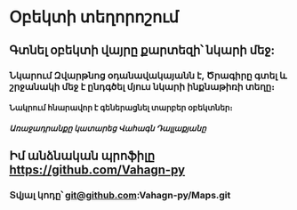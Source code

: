 # Օբեկտի տեղորոշում

## Գտնել օբեկտի վայրը քարտեզի՝ նկարի մեջ:

### Նկարում Զվարթնոց օդանավակայանն է, Ծրագիրը գտել և շրջանակի մեջ է ընդգծել մյուս նկարի ինքնաթիռի տեղը։


#### Նակրում հնարավոր է գեներացնել տարբեր օբեկտներ։


##### Առաջադրանքը կատարեց Վահագն Դալլաքյանը
## Իմ անձնական պրոֆիլը https://github.com/Vahagn-py


### Տվյալ կոդը՝ git@github.com:Vahagn-py/Maps.git
